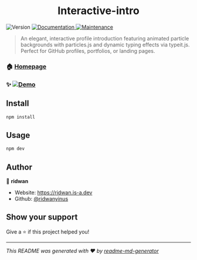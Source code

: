 <h1 align="center">Interactive-intro</h1>
<p>
  <img alt="Version" src="https://img.shields.io/badge/version-0.0.0-blue.svg?cacheSeconds=2592000" />
  <a href="https://github.com/ridwanyinus/Interactive-intro#readme" target="_blank">
    <img alt="Documentation" src="https://img.shields.io/badge/documentation-yes-brightgreen.svg" />
  </a>
  <a href="https://github.com/ridwanyinus/Interactive-intro/graphs/commit-activity" target="_blank">
    <img alt="Maintenance" src="https://img.shields.io/badge/Maintained%3F-yes-green.svg" />
  </a>
</p>

> An elegant, interactive profile introduction featuring animated particle backgrounds with particles.js and dynamic typing effects via typeit.js. Perfect for GitHub profiles, portfolios, or landing pages.

### 🏠 [Homepage](https://interactive-intro.vercel.app)

### ✨ [![Demo](thumbnail.png)](https://streamable.com/4j3l4c)

## Install

```sh
npm install
```

## Usage

```sh
npm dev
```

## Author

👤 **ridwan**

- Website: https://ridwan.is-a.dev
- Github: [@ridwanyinus](https://github.com/ridwanyinus)

## Show your support

Give a ⭐️ if this project helped you!

---

_This README was generated with ❤️ by [readme-md-generator](https://github.com/kefranabg/readme-md-generator)_
